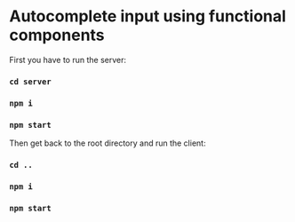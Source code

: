 # Autocomplete input using functional components

First you have to run the server:
### `cd server`
### `npm i`
### `npm start`

Then get back to the root directory and run the client:
### `cd ..`
### `npm i`
### `npm start`
